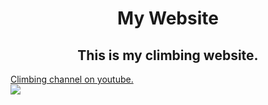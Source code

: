 <!DOCTYPE html>
<html>

<head>
    <meta charset="utf-8">
    <meta http-equiv="X-UA-Compatible" content="IE=edge">
    <meta name="viewport" content="width=device-width, initial-scale=1">
	<link rel="stylesheet" type="text/css" href="Desktop/site_style.css">
</head>
<body>
	<h1 align="center">My Website</h1>
	<div class="align">
		<h2 id = "footer" align="center">This is my climbing website.</h2>
		<a class = "align" href="https://www.youtube.com/channel/UCIRIbjrEHserQZ6O1Jd9wrg">Climbing channel on youtube.</a>
		</div>
		
	

<img src = "https://d36tnp772eyphs.cloudfront.net/blogs/1/2014/08/Smith-Rock-940x595.jpg">



</body>


</html>
